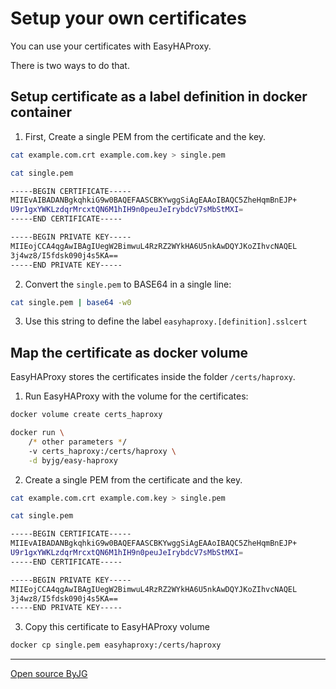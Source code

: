 # Setup your own certificates

You can use your certificates with EasyHAProxy. 

There is two ways to do that. 

## Setup certificate as a label definition in docker container

1. First, Create a single PEM from the certificate and the key. 

```bash
cat example.com.crt example.com.key > single.pem

cat single.pem

-----BEGIN CERTIFICATE-----
MIIEvAIBADANBgkqhkiG9w0BAQEFAASCBKYwggSiAgEAAoIBAQC5ZheHqmBnEJP+
U9r1gxYWKLzdqrMrcxtQN6M1hIH9n0peuJeIrybdcV7sMbStMXI=
-----END CERTIFICATE-----

-----BEGIN PRIVATE KEY-----
MIIEojCCA4qgAwIBAgIUegW2BimwuL4RzRZ2WYkHA6U5nkAwDQYJKoZIhvcNAQEL
3j4wz8/I5fdsk090j4s5KA==
-----END PRIVATE KEY-----
```

2. Convert the `single.pem` to BASE64 in a single line:

```bash
cat single.pem | base64 -w0
```

3. Use this string to define the label `easyhaproxy.[definition].sslcert`

## Map the certificate as docker volume

EasyHAProxy stores the certificates inside the folder `/certs/haproxy`.

1. Run EasyHAProxy with the volume for the certificates:

```bash
docker volume create certs_haproxy

docker run \
    /* other parameters */
    -v certs_haproxy:/certs/haproxy \
    -d byjg/easy-haproxy
```

2. Create a single PEM from the certificate and the key.

```bash
cat example.com.crt example.com.key > single.pem

cat single.pem

-----BEGIN CERTIFICATE-----
MIIEvAIBADANBgkqhkiG9w0BAQEFAASCBKYwggSiAgEAAoIBAQC5ZheHqmBnEJP+
U9r1gxYWKLzdqrMrcxtQN6M1hIH9n0peuJeIrybdcV7sMbStMXI=
-----END CERTIFICATE-----

-----BEGIN PRIVATE KEY-----
MIIEojCCA4qgAwIBAgIUegW2BimwuL4RzRZ2WYkHA6U5nkAwDQYJKoZIhvcNAQEL
3j4wz8/I5fdsk090j4s5KA==
-----END PRIVATE KEY-----
```

3. Copy this certificate to EasyHAProxy volume

```bash
docker cp single.pem easyhaproxy:/certs/haproxy
```

----
[Open source ByJG](http://opensource.byjg.com)
